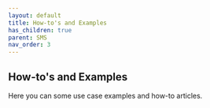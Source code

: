 ```yaml
---
layout: default
title: How-to's and Examples
has_children: true
parent: SMS
nav_order: 3
---
```


## How-to's and Examples

Here you can some use case examples and how-to articles.
